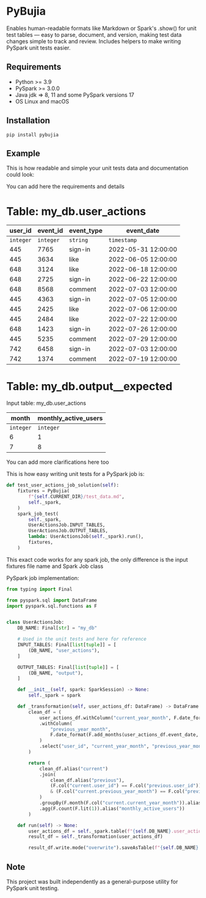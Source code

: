 # PyBujia

Enables human-readable formats like Markdown or Spark's .show() for unit test tables — easy to parse, document, and version, making test data changes simple to track and review.
Includes helpers to make writing PySpark unit tests easier.

## Requirements

- Python >= 3.9
- PySpark >= 3.0.0
- Java jdk => 8, 11 and some PySpark versions 17
- OS Linux and macOS

## Installation

```
pip install pybujia
```

## Example

This is how readable and simple your unit tests data and documentation could look:

You can add here the requirements and details

# Table: my_db.user_actions

| user_id | event_id | event_type | event_date          |
| ------- | -------- | ---------- | ------------------- |
|`integer`|`integer` |`string`    |`timestamp`          |
| 445     | 7765     | sign-in    | 2022-05-31 12:00:00 |
| 445     | 3634     | like       | 2022-06-05 12:00:00 |
| 648     | 3124     | like       | 2022-06-18 12:00:00 |
| 648     | 2725     | sign-in    | 2022-06-22 12:00:00 |
| 648     | 8568     | comment    | 2022-07-03 12:00:00 |
| 445     | 4363     | sign-in    | 2022-07-05 12:00:00 |
| 445     | 2425     | like       | 2022-07-06 12:00:00 |
| 445     | 2484     | like       | 2022-07-22 12:00:00 |
| 648     | 1423     | sign-in    | 2022-07-26 12:00:00 |
| 445     | 5235     | comment    | 2022-07-29 12:00:00 |
| 742     | 6458     | sign-in    | 2022-07-03 12:00:00 |
| 742     | 1374     | comment    | 2022-07-19 12:00:00 |


# Table: my_db.output__expected

Input table: my_db.user_actions

| month   | monthly_active_users |
| ------- | -------------------- |
|`integer`|`integer`             |
| 6       | 1                    |
| 7       | 8                    |


You can add more clarifications here too

This is how easy writing unit tests for a PySpark job is:

```python
def test_user_actions_job_solution(self):
    fixtures = PyBujia(
        f"{self.CURRENT_DIR}/test_data.md",
        self._spark,
    )
    spark_job_test(
        self._spark,
        UserActionsJob.INPUT_TABLES,
        UserActionsJob.OUTPUT_TABLES,
        lambda: UserActionsJob(self._spark).run(),
        fixtures,
    )
```

This exact code works for any spark job, the only difference is the input fixtures file name and Spark Job class

PySpark job implementation:

```python
from typing import Final

from pyspark.sql import DataFrame
import pyspark.sql.functions as F


class UserActionsJob:
    DB_NAME: Final[str] = "my_db"

    # Used in the unit tests and here for reference
    INPUT_TABLES: Final[list[tuple]] = [
        (DB_NAME, "user_actions"),
    ]

    OUTPUT_TABLES: Final[list[tuple]] = [
        (DB_NAME, "output"),
    ]

    def __init__(self, spark: SparkSession) -> None:
        self._spark = spark

    def _transformation(self, user_actions_df: DataFrame) -> DataFrame:
        clean_df = (
            user_actions_df.withColumn("current_year_month", F.date_format("event_date", "yyyy-MM"))
            .withColumn(
                "previous_year_month",
                F.date_format(F.add_months(user_actions_df.event_date, -1), "yyyy-MM"),
            )
            .select("user_id", "current_year_month", "previous_year_month")
        )

        return (
            clean_df.alias("current")
            .join(
                clean_df.alias("previous"),
                (F.col("current.user_id") == F.col("previous.user_id"))
                & (F.col("current.previous_year_month") == F.col("previous.current_year_month")),
            )
            .groupBy(F.month(F.col("current.current_year_month")).alias("month"))
            .agg(F.count(F.lit(1)).alias("monthly_active_users"))
        )

    def run(self) -> None:
        user_actions_df = self._spark.table(f"{self.DB_NAME}.user_actions")
        result_df = self._transformation(user_actions_df)

        result_df.write.mode("overwrite").saveAsTable(f"{self.DB_NAME}.output")
```

## Note

This project was built independently as a general-purpose utility for PySpark unit testing.
